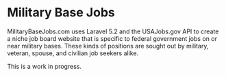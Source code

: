 # Military Base Jobs

MilitaryBaseJobs.com uses Laravel 5.2 and the USAJobs.gov API to create a niche job board website that is specific to federal government jobs on or near military bases. These kinds of positions are sought out by military, veteran, spouse, and civilian job seekers alike.

This is a work in progress.
